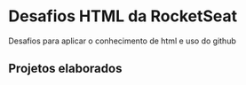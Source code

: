 <h1>Desafios HTML da RocketSeat</h1>
<p>Desafios para aplicar o conhecimento de html e uso do github</p>

<h2>Projetos elaborados</h2>

